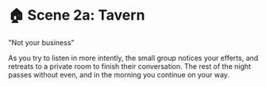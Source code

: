 # 🏠 Scene 2a: Tavern

"Not your business"

As you try to listen in more intently, the small group notices your efferts, and retreats to a private room to finish their conversation. The rest of the night passes without even, and in the morning you continue on your way. 